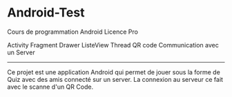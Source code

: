 # Android-Test
Cours de programmation Android Licence Pro

Activity
Fragment
Drawer
ListeView
Thread
QR code
Communication avec un Server


-----------------------------------------------------

Ce projet est une application Android qui permet
de jouer sous la forme de Quiz avec des
amis connecté sur un server.
La connexion au serveur ce fait avec le scanne d'un QR Code.
